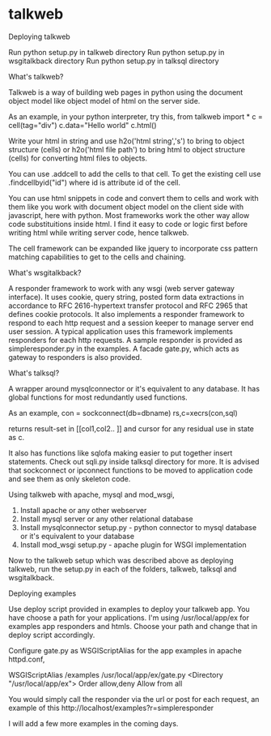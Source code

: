 talkweb 
=======

Deploying talkweb 

Run python setup.py in talkweb directory 
Run python setup.py in wsgitalkback directory
Run python setup.py in talksql directory

What's talkweb?

Talkweb is a way of building web pages in python using the document object model like object model of html on the server side.  

As an example, in your python interpreter, try this,
from talkweb import *
c = cell(tag="div")
c.data="Hello world"
c.html()

Write your html in string and use
h2o('html string','s') to bring to object structure (cells) or 
h2o('html file path') to bring html to object structure (cells) for converting html files to objects.

You can use <anycell>.addcell to add the cells to that cell. To get the existing cell use
<anycell>.findcellbyid("id") where id is attribute id of the cell.

You can use html snippets in code and convert them to cells and work with them like you work with document object model on the client side with javascript, here with python. Most frameworks work the other way allow code substituitions inside html. I find it easy to code or logic first before writing html while writing server code, hence talkweb. 

The cell framework can be expanded like jquery to incorporate css pattern matching capabilities to get to the cells and chaining.

What's wsgitalkback?

A responder framework to work with any wsgi (web server gateway interface). It uses cookie, query string, posted form data extractions in accordance to RFC 2616-hypertext transfer protocol and RFC 2965 that defines cookie protocols. It also implements a responder framework to respond to each http request and a session keeper to manage server end user session. A typical application uses this framework implements responders for each http requests. A sample responder is provided as simpleresponder.py in the examples. A facade gate.py, which acts as gateway to responders is also provided.

What's talksql?

A wrapper around mysqlconnector or it's equivalent to any database. It has global functions for most redundantly used functions.

As an example, 
con = sockconnect(db=dbname)
rs,c=xecrs(con,sql)

returns result-set in [[col1,col2.. ]] and cursor for any residual use in state as c.

It also has functions like sqlofa making easier to put together insert statements. Check out sqli.py inside talksql directory for more. It is advised that sockconnect or ipconnect functions to be moved to application code and see them as only skeleton code.

Using talkweb with apache, mysql and mod_wsgi,
1.  Install apache or any other webserver
2.  Install mysql server or any other relational database
3.  Install mysqlconnector setup.py - python connector to mysql database or it's equivalent to your database
4.  Install mod_wsgi setup.py - apache plugin for WSGI implementation

Now to the talkweb setup which was described above as deploying talkweb, run the setup.py in each of the folders, talkweb, talksql and wsgitalkback.
 
Deploying examples

Use deploy script provided in examples to deploy your talkweb app. You have choose a path for your applications. I'm using /usr/local/app/ex for examples app responders and htmls. Choose your path and change that in deploy script accordingly.

Configure gate.py as WSGIScriptAlias for the app examples in apache httpd.conf,

WSGIScriptAlias /examples /usr/local/app/ex/gate.py
<Directory "/usr/local/app/ex">
Order allow,deny
Allow from all
</Directory>

 You would simply call the responder via the url or post for each request, an example of this
http://localhost/examples?r=simpleresponder

I will add a few more examples in the coming days. 
